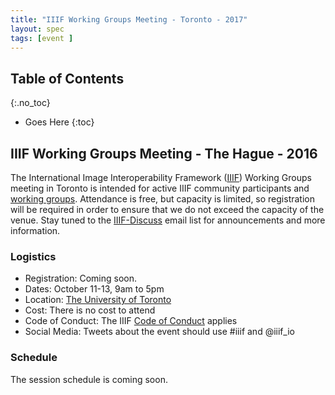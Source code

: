```yaml
---
title: "IIIF Working Groups Meeting - Toronto - 2017"
layout: spec
tags: [event ]
---
```


## Table of Contents
{:.no_toc}

* Goes Here
{:toc}

## IIIF Working Groups Meeting - The Hague - 2016

The International Image Interoperability Framework ([IIIF][home-page]) Working Groups meeting in Toronto is intended for active IIIF community participants and [working groups][groups]. Attendance is free, but capacity is limited, so registration will be required in order to ensure that we do not exceed the capacity of the venue. Stay tuned to the [IIIF-Discuss][iiif-discuss] email list for announcements and more information.

### Logistics

* Registration: Coming soon.
* Dates: October 11-13, 9am to 5pm
* Location: [The University of Toronto][UT]
* Cost: There is no cost to attend
* Code of Conduct: The IIIF [Code of Conduct][conduct] applies
* Social Media: Tweets about the event should use #iiif and @iiif_io

### Schedule

The session schedule is coming soon.

[home-page]: http://iiif.io/
[groups]: http://iiif.io/community/groups/
[conduct]: /event/conduct/
[UT]: http://library.utoronto.ca
[IIIF-Discuss]: https://groups.google.com/forum/#!forum/iiif-discuss
